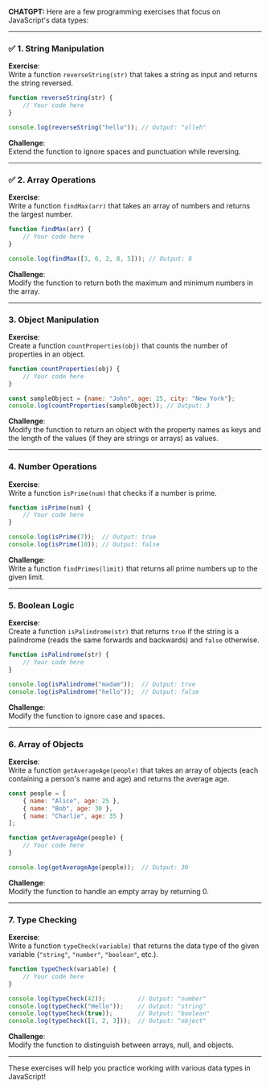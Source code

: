 **CHATGPT:**
Here are a few programming exercises that focus on JavaScript's data types:

---

### ✅ 1. **String Manipulation**

**Exercise**:  
Write a function `reverseString(str)` that takes a string as input and returns the string reversed.

```javascript
function reverseString(str) {
    // Your code here
}

console.log(reverseString("hello")); // Output: "olleh"
```

**Challenge**:  
Extend the function to ignore spaces and punctuation while reversing.

---

### ✅ 2. **Array Operations**

**Exercise**:  
Write a function `findMax(arr)` that takes an array of numbers and returns the largest number.

```javascript
function findMax(arr) {
    // Your code here
}

console.log(findMax([3, 6, 2, 8, 5])); // Output: 8
```

**Challenge**:  
Modify the function to return both the maximum and minimum numbers in the array.

---

### 3. **Object Manipulation**

**Exercise**:  
Create a function `countProperties(obj)` that counts the number of properties in an object.

```javascript
function countProperties(obj) {
    // Your code here
}

const sampleObject = {name: "John", age: 25, city: "New York"};
console.log(countProperties(sampleObject)); // Output: 3
```

**Challenge**:  
Modify the function to return an object with the property names as keys and the length of the values (if they are strings or arrays) as values.

---

### 4. **Number Operations**

**Exercise**:  
Write a function `isPrime(num)` that checks if a number is prime.

```javascript
function isPrime(num) {
    // Your code here
}

console.log(isPrime(7));  // Output: true
console.log(isPrime(10)); // Output: false
```

**Challenge**:  
Write a function `findPrimes(limit)` that returns all prime numbers up to the given limit.

---

### 5. **Boolean Logic**

**Exercise**:  
Create a function `isPalindrome(str)` that returns `true` if the string is a palindrome (reads the same forwards and backwards) and `false` otherwise.

```javascript
function isPalindrome(str) {
    // Your code here
}

console.log(isPalindrome("madam"));  // Output: true
console.log(isPalindrome("hello"));  // Output: false
```

**Challenge**:  
Modify the function to ignore case and spaces.

---

### 6. **Array of Objects**

**Exercise**:  
Write a function `getAverageAge(people)` that takes an array of objects (each containing a person's name and age) and returns the average age.

```javascript
const people = [
    { name: "Alice", age: 25 },
    { name: "Bob", age: 30 },
    { name: "Charlie", age: 35 }
];

function getAverageAge(people) {
    // Your code here
}

console.log(getAverageAge(people));  // Output: 30
```

**Challenge**:  
Modify the function to handle an empty array by returning 0.

---

### 7. **Type Checking**

**Exercise**:  
Write a function `typeCheck(variable)` that returns the data type of the given variable (`"string"`, `"number"`, `"boolean"`, etc.).

```javascript
function typeCheck(variable) {
    // Your code here
}

console.log(typeCheck(42));         // Output: "number"
console.log(typeCheck("Hello"));    // Output: "string"
console.log(typeCheck(true));       // Output: "boolean"
console.log(typeCheck([1, 2, 3]));  // Output: "object"
```

**Challenge**:  
Modify the function to distinguish between arrays, null, and objects.

---

These exercises will help you practice working with various data types in JavaScript!